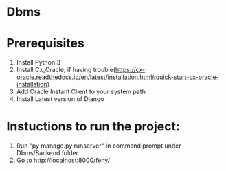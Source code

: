# Dbms

# Prerequisites
1. Install Python 3
2. Install Cx_Oracle, if having trouble(https://cx-oracle.readthedocs.io/en/latest/installation.html#quick-start-cx-oracle-installation)
3. Add Oracle Instant Client to your system path
4. Install Latest version of Django

# Instuctions to run the project:
1. Run "py manage.py runserver" in command prompt under Dbms/Backend folder
2. Go to http://localhost:8000/feny/

